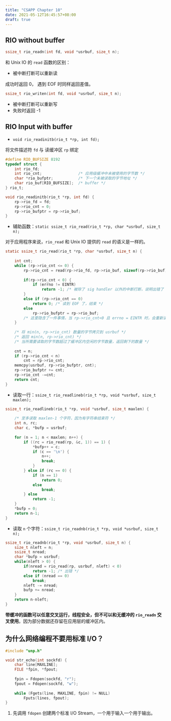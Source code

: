 ```yaml
---
title: "CSAPP Chapter 10"
date: 2021-05-12T16:45:57+08:00
draft: true
---
```



## RIO without buffer

```C
ssize_t rio_readn(int fd, void *usrbuf, size_t n);
```

和 Unix IO 的 `read` 函数的区别：

- 被中断打断可以重新读

成功时返回 0， 遇到 EOF 时同样返回差值。

```C
ssize_t rio_writen(int fd, void *usrbuf, size_t n);
```

- 被中断打断可以重新写
- 失败时返回 -1

## RIO Input with buffer

- `void rio_readinitb(rio_t *rp, int fd);`

将文件描述符 `fd` 与 读缓冲区 `rp` 绑定

```C
#define RIO_BUFSIZE 8192
typedef struct {
    int rio_fd;
    int rio_cnt;				/* 应用级缓冲中未被使用的字节数 */
    char *rio_bufptr;			/* 下一个未被读取的字节地址 */
    char rio_buf[RIO_BUFSIZE];	/* buffer */
} rio_t;

void rio_readinitb(rio_t *rp, int fd) {
    rp->rio_fd = fd;
    rp->rio_cnt = 0;
    rp->rio_bufptr = rp->rio_buf;
}
```

- 辅助函数：`static ssize_t rio_read(rio_t *rp, char *usrbuf, size_t n);`

对于应用程序来说，`rio_read` 和 Unix IO 提供的 `read` 的语义是一样的。

```C
static ssize_t rio_read(rio_t *rp, char *usrbuf, size_t n) {
    
    int cnt;
    while (rp->rio_cnt <= 0) {
        rp->rio_cnt = read(rp->rio_fd, rp->rio_buf, sizeof(rp->rio_buf));
        
        if(rp->rio_cnt < 0) {
            if (errno != EINTR)
                return -1; /* 被除了 sig handler 以外的中断打断，说明出错了 */
        }
        else if (rp->rio_cnt == 0)
            return 0; /* 读到 EOF 了，结束 */
        else
            rp->rio_bufptr = rp->rio_buf;
        /* 这里隐含了一件事情，当 rp->rio_cnt<0 且 errno = EINTR 时，会重新读 */
    }
    
    /* 将 min(n, rp->rio_cnt) 数量的字节拷贝到 usrbuf */
    /* 返回 min(n, rp->rio_cnt) */
    /* 当所需要读取的字节数超过了缓冲区内空闲的字节数量，返回剩下的数量 */
    
    cnt = n;
    if (rp->rio_cnt < n)
        cnt = rp->rio_cnt;
    memcpy(usrbuf, rp->rio_bufptr, cnt);
    rp->rio_bufptr += cnt;
    rp->rio_cnt -=cnt;
    return cnt;
}
```

- 读取一行：`ssize_t rio_readlineb(rio_t *rp, void *usrbuf, size_t maxlen);`

```C
ssize_t rio_readlineb(rio_t *rp, void *usrbuf, size_t maxlen) {
    
    /* 至多读取 maxlen-1 个字符，因为有字符串结束符 */
    int n, rc;
    char c, *bufp = usrbuf;
    
    for (n = 1; n < maxlen; n++) {
        if ((rc = rio_read(rp, &c, 1)) == 1) {
            *bufp++ = c;
            if (c == '\n') {
                n++;
                break;
            }
        } else if (rc == 0) {
            if (n == 1)
                return 0;
            else
                break;
        } else
            return -1;
    }
    *bufp = 0;
    return n-1;
}
```

- 读取 `n` 个字符：`ssize_t rio_readnb(rio_t *rp, void *usrbuf, size_t n);`

```C
ssize_t rio_readnb(rio_t *rp, void *usrbuf, size_t n) {
    size_t nleft = n;
    ssize_t nread;
    char *bufp = usrbuf;
    while(nleft > 0) {
        if(nread = rio_read(rp, usrbuf, nleft) < 0)
            return -1; /* 出错 */
        else if (nread == 0)
            break;
        nleft -= nread;
        bufp += nread;
    }
    return n-nleft;
}
```

**带缓冲的函数可以任意交叉运行，线程安全，但不可以和无缓冲的 `rio_readn` 交叉使用**。因为部分数据还存留在应用层的缓冲区内。

## 为什么网络编程不要用标准 I/O？

```C
#include "unp.h"

void str_echo(int sockfd) {
    char line[MAXLINE];
    FILE *fpin, *fpout;
    
    fpin = Fdopen(sockfd, "r");
    fpout = Fdopen(sockfd, "w");
    
    while (Fgets(line, MAXLINE, fpin) != NULL)
        Fputs(lines, fpout);
}
```

1. 先调用 `fdopen` 创建两个标准 I/O Stream，一个用于输入一个用于输出。